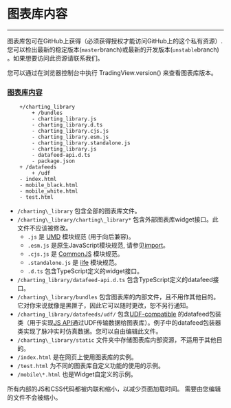 # 图表库内容

---

图表库包可在GitHub上获得（必须获得授权才能访问GitHub上的这个私有资源）. 您可以检出最新的稳定版本\(`master`branch\)或最新的开发版本\(`unstable`branch\) 。如果想要访问此资源请联系我们。

您可以通过在浏览器控制台中执行 TradingView.version\(\) 来查看图表库版本。

### [图表库内容](#图表库内容)
  
<!-- markdownlint-disable fenced-code-language -->

```
    +/charting_library
        + /bundles
        - charting_library.js
        - charting_library.d.ts
        - charting_library.cjs.js
        - charting_library.esm.js
        - charting_library.standalone.js
        - charting_library.js
        - datafeed-api.d.ts
        - package.json
    + /datafeeds
        + /udf
    - index.html
    - mobile_black.html
    - mobile_white.html
    - test.html
```
* `/charting\_library` 包含全部的图表库文件。
* `/charting\_library/charting\_library*` 包含外部图表库widget接口。此文件不应该被修改。
  * `.js` 是 [UMD](https://github.com/umdjs/umd) 模块规范 (用于向后兼容)。
  * `.esm.js` 是原生JavaScript模块规范, 请参见[import](https://developer.mozilla.org/zh-CN/docs/Web/JavaScript/Reference/Statements/import)。
  * `.cjs.js` 是 [CommonJS](https://zh.wikipedia.org/wiki/CommonJS) 模块规范。
  * `.standalone.js` 是 [iife](https://zh.wikipedia.org/wiki/%E7%AB%8B%E5%8D%B3%E8%B0%83%E7%94%A8%E5%87%BD%E6%95%B0%E8%A1%A8%E8%BE%BE%E5%BC%8F) 模块规范。
  * `.d.ts` 包含TypeScript定义的widget接口。
* `/charting_library/datafeed-api.d.ts` 包含TypeScript定义的datafeed接口。
* `/charting\_library/bundles` 包含图表库的内部文件，且不用作其他目的。它对你来说就像是黑匣子，因此它可以随时更改，恕不另行通知。
* `/charting_library/datafeeds/udf/` 包含[UDF-compatible](/book/UDF.md) 的datafeed包装类（用于实现[JS API](/book/JS-Api.md)通过UDF传输数据给图表库）。例子中的datafeed包装器类实现了脉冲实时仿真数据。您可以自由编辑此文件。
* `/charting\_library/static` 文件夹中存储图表库内部资源，不适用于其他目的。
* `/index.html` 是在网页上使用图表库的实例。
* `/test.html` 为不同的图表库自定义功能的使用的示例。
* `/mobile\*.html` 也是Widget自定义的示例。

所有内部的JS和CSS代码都被内联和缩小，以减少页面加载时间。 需要由您编辑的文件不会被缩小。
